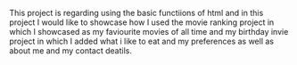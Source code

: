 This project is regarding using the basic functiions of html and in this project I would like to showcase how I used the movie ranking project in which I showcased as my faviourite movies of all time and my birthday invie project in which I added what i like to eat and my preferences as well as about me and my contact deatils.
